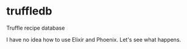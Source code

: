 # truffledb
Truffle recipe database

I have no idea how to use Elixir and Phoenix. Let's see what happens.
